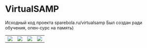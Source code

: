 # VirtualSAMP
Исходный код проекта sparebola.ru/virtualsamp
Был создан ради обучения, опен-сурс на память)
<p align="center">
  <table>
  <tr>
      <td><img src="https://raw.githubusercontent.com/sparebola/virtualsamppublic/master/player.png" /></td>
      <td><img src="https://raw.githubusercontent.com/sparebola/virtualsamppublic/master/server.png" /></td>
      <td><img src="https://raw.githubusercontent.com/sparebola/virtualsamppublic/master/gangzone.png" /></td>
      <td><img src="https://raw.githubusercontent.com/sparebola/virtualsamppublic/master/gangzonechart.png" /></td>
  </tr>   
</table>
</p>
